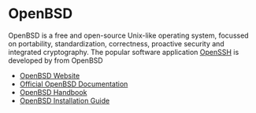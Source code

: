# OpenBSD

OpenBSD is a free and open-source Unix-like operating system, focussed on portability, standardization, correctness, proactive security and integrated cryptography. The popular software application [OpenSSH](https://www.openssh.com/) is developed by from OpenBSD

- [OpenBSD Website](https://www.openbsd.org/)
- [Official OpenBSD Documentation](https://man.openbsd.org/search)
- [OpenBSD Handbook](https://www.openbsdhandbook.com/)
- [OpenBSD Installation Guide](https://www.openbsd.org/faq/faq4.html)
